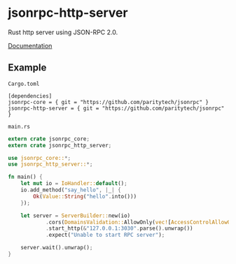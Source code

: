 # jsonrpc-http-server
Rust http server using JSON-RPC 2.0.

[Documentation](http://paritytech.github.io/jsonrpc/jsonrpc_http_server/index.html)

## Example

`Cargo.toml`

```
[dependencies]
jsonrpc-core = { git = "https://github.com/paritytech/jsonrpc" }
jsonrpc-http-server = { git = "https://github.com/paritytech/jsonrpc" }
```

`main.rs`

```rust
extern crate jsonrpc_core;
extern crate jsonrpc_http_server;

use jsonrpc_core::*;
use jsonrpc_http_server::*;

fn main() {
    let mut io = IoHandler::default();
    io.add_method("say_hello", |_| {
		Ok(Value::String("hello".into()))
	});

    let server = ServerBuilder::new(io)
			.cors(DomainsValidation::AllowOnly(vec![AccessControlAllowOrigin::Null]))
			.start_http(&"127.0.0.1:3030".parse().unwrap())
			.expect("Unable to start RPC server");

	server.wait().unwrap();
}
```
